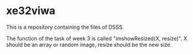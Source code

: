 # xe32viwa
This is a repository containing the files of DSSS.

The function of the task of week 3 is called "imshowResized(X, resize)". X should be an array or random image, resize should be the new size.
